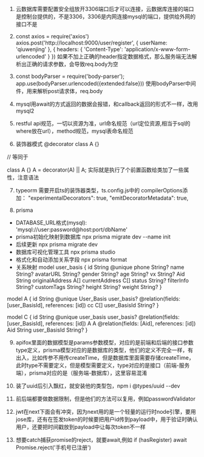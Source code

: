 1. 云数据库需要配置安全组放开3306端口后才可以连接，云数据库连接的端口是控制台提供的，不是3306，3306是内网连接mysql的端口，提供给外网的接口不是

2. const axios = require('axios')
axios.post('http://localhost:9000/user/register', {
    userName: 'qiuwenjing'
}, {
    headers: {
        'Content-Type': 'application/x-www-form-urlencoded'
    }
})
如果不加上正确的header指定数据格式，那么服务端无法解析出正确的请求参数，会导致req.body为空

3. const bodyParser = require('body-parser');
app.use(bodyParser.urlencoded({extended:false}))
使用bodyParser中间件，用来解析post请求体，req.body

4. mysql用await的方式返回的数据会报错，和callback返回的形式不一样，改用mysql2

5. restful api规范，一切以资源为准，url命名规范（url定位资源,相当于sql的where放在url），method规范，mysql表命名规范

6. 装饰器模式
@decorator
class A {}

// 等同于

class A {}
A = decorator(A) || A;
实际就是执行了个前置函数给类加了一些属性，注意语法

7. typeorm
需要开启ts的装饰器类型，ts.config.js中的 compilerOptions添加：
"experimentalDecorators": true,
"emitDecoratorMetadata": true,

8. prisma
- DATABASE_URL格式(mysql):   'mysql://user:password@host:port/dbName'
- prisma初始化映射到数据库
	npx prisma migrate dev --name init
- 后续更新
	npx prisma migrate dev
- 数据库可视化管理工具
	npx prisma studio
- 格式化和自动添加关系字段
	npx prisma format
- 关系映射
model user_basis {
  id              String  @unique
  phone           String?
  name            String?
  avatarURL       String?
  gender          String?
  age             String?
  vx              String?
  Aid             String
  originalAddress A[]
  currentAddress  C[]
  status          String?
  filterInfo      String?
  customTags      String?
  height          String?
  weight          String?
}

model A {
  id           String      @unique
  User_Basis   user_basis? @relation(fields: [user_BasisId], references: [id])
  cc C[]
  user_BasisId String?
}

model C {
  id           String      @unique
  user_basis user_basis? @relation(fields: [user_BasisId], references: [id])
  A A @relation(fields: [Aid], references: [id])
  Aid String
  user_BasisId  String?
}

9. apifox里面的数据模型是params参数模型，对应的是前端和后端的接口参数type定义，prisma模型对应的是数据库的类型，他们的定义不完全一样，有出入，比如传参不用传createTime，但是数据库里面需要存储createTime，此时type不需要定义，但是模型需要定义，type对应的是接口（前端-服务端），prisma对应的是（服务端-数据库），这里容易混淆

10. 装了uuid后引入飘红，就安装他的类型包，npm i @types/uuid --dev

11. 前后端都要做数据限制，但是他们的方法可以复用，例如passwordValidator

12. jwt在next下面会有冲突，因为next用的是一个轻量的运行时node引擎，要用jose库，还有在签发token的时候要把用户id传到payload中，用于验证时确认用户，还要把时间戳放到payload中让每次token不一样

13. 想要catch捕获promise的reject，就要await,例如
if (hasRegister) await Promise.reject('手机号已注册')
